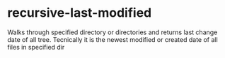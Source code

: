 # recursive-last-modified
Walks through specified directory or directories and returns last change date of all tree. Tecnically it is the newest modified or created date of all files in specified dir
